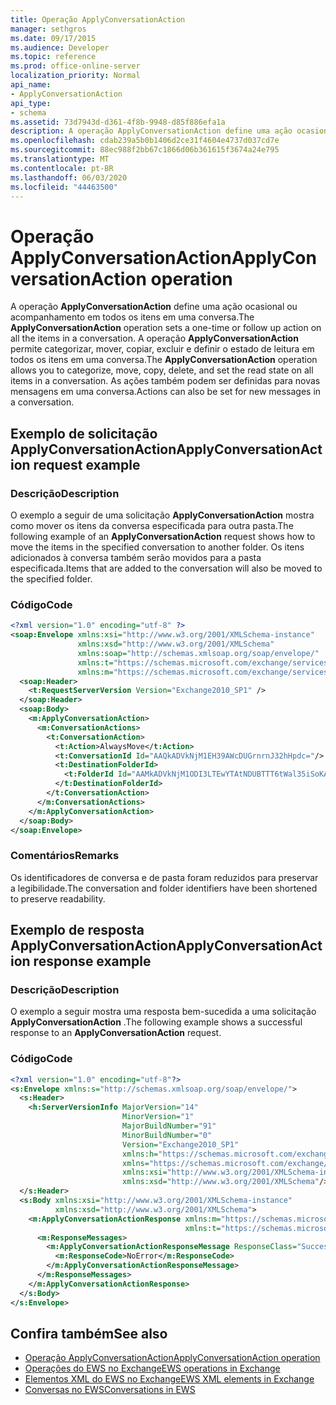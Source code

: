 ```yaml
---
title: Operação ApplyConversationAction
manager: sethgros
ms.date: 09/17/2015
ms.audience: Developer
ms.topic: reference
ms.prod: office-online-server
localization_priority: Normal
api_name:
- ApplyConversationAction
api_type:
- schema
ms.assetid: 73d7943d-d361-4f8b-9948-d85f886efa1a
description: A operação ApplyConversationAction define uma ação ocasional ou acompanhamento em todos os itens em uma conversa. A operação ApplyConversationAction permite categorizar, mover, copiar, excluir e definir o estado de leitura em todos os itens em uma conversa. As ações também podem ser definidas para novas mensagens em uma conversa.
ms.openlocfilehash: cdab239a5b0b1406d2ce31f4604e4737d037cd7e
ms.sourcegitcommit: 88ec988f2bb67c1866d06b361615f3674a24e795
ms.translationtype: MT
ms.contentlocale: pt-BR
ms.lasthandoff: 06/03/2020
ms.locfileid: "44463500"
---
```

# <a name="applyconversationaction-operation"></a><span data-ttu-id="551ca-105">Operação ApplyConversationAction</span><span class="sxs-lookup"><span data-stu-id="551ca-105">ApplyConversationAction operation</span></span>

<span data-ttu-id="551ca-106">A operação **ApplyConversationAction** define uma ação ocasional ou acompanhamento em todos os itens em uma conversa.</span><span class="sxs-lookup"><span data-stu-id="551ca-106">The **ApplyConversationAction** operation sets a one-time or follow up action on all the items in a conversation.</span></span> <span data-ttu-id="551ca-107">A operação **ApplyConversationAction** permite categorizar, mover, copiar, excluir e definir o estado de leitura em todos os itens em uma conversa.</span><span class="sxs-lookup"><span data-stu-id="551ca-107">The **ApplyConversationAction** operation allows you to categorize, move, copy, delete, and set the read state on all items in a conversation.</span></span> <span data-ttu-id="551ca-108">As ações também podem ser definidas para novas mensagens em uma conversa.</span><span class="sxs-lookup"><span data-stu-id="551ca-108">Actions can also be set for new messages in a conversation.</span></span> 
  
## <a name="applyconversationaction-request-example"></a><span data-ttu-id="551ca-109">Exemplo de solicitação ApplyConversationAction</span><span class="sxs-lookup"><span data-stu-id="551ca-109">ApplyConversationAction request example</span></span>

### <a name="description"></a><span data-ttu-id="551ca-110">Descrição</span><span class="sxs-lookup"><span data-stu-id="551ca-110">Description</span></span>

<span data-ttu-id="551ca-111">O exemplo a seguir de uma solicitação **ApplyConversationAction** mostra como mover os itens da conversa especificada para outra pasta.</span><span class="sxs-lookup"><span data-stu-id="551ca-111">The following example of an **ApplyConversationAction** request shows how to move the items in the specified conversation to another folder.</span></span> <span data-ttu-id="551ca-112">Os itens adicionados à conversa também serão movidos para a pasta especificada.</span><span class="sxs-lookup"><span data-stu-id="551ca-112">Items that are added to the conversation will also be moved to the specified folder.</span></span> 
  
### <a name="code"></a><span data-ttu-id="551ca-113">Código</span><span class="sxs-lookup"><span data-stu-id="551ca-113">Code</span></span>

```XML
<?xml version="1.0" encoding="utf-8" ?>
<soap:Envelope xmlns:xsi="http://www.w3.org/2001/XMLSchema-instance"
               xmlns:xsd="http://www.w3.org/2001/XMLSchema"
               xmlns:soap="http://schemas.xmlsoap.org/soap/envelope/"
               xmlns:t="https://schemas.microsoft.com/exchange/services/2006/types"
               xmlns:m="https://schemas.microsoft.com/exchange/services/2006/messages">
  <soap:Header>
    <t:RequestServerVersion Version="Exchange2010_SP1" />
  </soap:Header>
  <soap:Body>
    <m:ApplyConversationAction>
      <m:ConversationActions>
        <t:ConversationAction>
          <t:Action>AlwaysMove</t:Action>
          <t:ConversationId Id="AAQkADVkNjM1EH39AWcDUGrnrnJ32hHpdc="/>
          <t:DestinationFolderId>
            <t:FolderId Id="AAMkADVkNjM1ODI3LTEwYTAtNDUBTTT6tWal35iSoKAAAABZZWAAA="/>
          </t:DestinationFolderId>
        </t:ConversationAction>
      </m:ConversationActions>
    </m:ApplyConversationAction>
  </soap:Body>
</soap:Envelope>
```

### <a name="remarks"></a><span data-ttu-id="551ca-114">Comentários</span><span class="sxs-lookup"><span data-stu-id="551ca-114">Remarks</span></span>

<span data-ttu-id="551ca-115">Os identificadores de conversa e de pasta foram reduzidos para preservar a legibilidade.</span><span class="sxs-lookup"><span data-stu-id="551ca-115">The conversation and folder identifiers have been shortened to preserve readability.</span></span>
  
## <a name="applyconversationaction-response-example"></a><span data-ttu-id="551ca-116">Exemplo de resposta ApplyConversationAction</span><span class="sxs-lookup"><span data-stu-id="551ca-116">ApplyConversationAction response example</span></span>

### <a name="description"></a><span data-ttu-id="551ca-117">Descrição</span><span class="sxs-lookup"><span data-stu-id="551ca-117">Description</span></span>

<span data-ttu-id="551ca-118">O exemplo a seguir mostra uma resposta bem-sucedida a uma solicitação **ApplyConversationAction** .</span><span class="sxs-lookup"><span data-stu-id="551ca-118">The following example shows a successful response to an **ApplyConversationAction** request.</span></span> 
  
### <a name="code"></a><span data-ttu-id="551ca-119">Código</span><span class="sxs-lookup"><span data-stu-id="551ca-119">Code</span></span>

```XML
<?xml version="1.0" encoding="utf-8"?>
<s:Envelope xmlns:s="http://schemas.xmlsoap.org/soap/envelope/">
  <s:Header>
    <h:ServerVersionInfo MajorVersion="14" 
                         MinorVersion="1" 
                         MajorBuildNumber="91" 
                         MinorBuildNumber="0" 
                         Version="Exchange2010_SP1" 
                         xmlns:h="https://schemas.microsoft.com/exchange/services/2006/types" 
                         xmlns="https://schemas.microsoft.com/exchange/services/2006/types" 
                         xmlns:xsi="http://www.w3.org/2001/XMLSchema-instance" 
                         xmlns:xsd="http://www.w3.org/2001/XMLSchema"/>
  </s:Header>
  <s:Body xmlns:xsi="http://www.w3.org/2001/XMLSchema-instance" 
          xmlns:xsd="http://www.w3.org/2001/XMLSchema">
    <m:ApplyConversationActionResponse xmlns:m="https://schemas.microsoft.com/exchange/services/2006/messages" 
                                       xmlns:t="https://schemas.microsoft.com/exchange/services/2006/types">
      <m:ResponseMessages>
        <m:ApplyConversationActionResponseMessage ResponseClass="Success">
          <m:ResponseCode>NoError</m:ResponseCode>
        </m:ApplyConversationActionResponseMessage>
      </m:ResponseMessages>
    </m:ApplyConversationActionResponse>
  </s:Body>
</s:Envelope>
```

## <a name="see-also"></a><span data-ttu-id="551ca-120">Confira também</span><span class="sxs-lookup"><span data-stu-id="551ca-120">See also</span></span>

- [<span data-ttu-id="551ca-121">Operação ApplyConversationAction</span><span class="sxs-lookup"><span data-stu-id="551ca-121">ApplyConversationAction operation</span></span>](applyconversationaction-operation.md)
- [<span data-ttu-id="551ca-122">Operações do EWS no Exchange</span><span class="sxs-lookup"><span data-stu-id="551ca-122">EWS operations in Exchange</span></span>](ews-operations-in-exchange.md)
- [<span data-ttu-id="551ca-123">Elementos XML do EWS no Exchange</span><span class="sxs-lookup"><span data-stu-id="551ca-123">EWS XML elements in Exchange</span></span>](ews-xml-elements-in-exchange.md)
- [<span data-ttu-id="551ca-124">Conversas no EWS</span><span class="sxs-lookup"><span data-stu-id="551ca-124">Conversations in EWS</span></span>](https://msdn.microsoft.com/library/91e64629-db6c-4c94-9dcb-d386232e8467%28Office.15%29.aspx)


